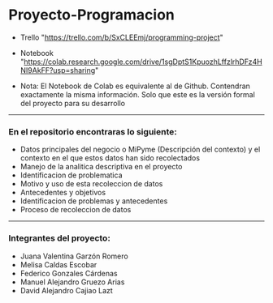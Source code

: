 # Proyecto-Programacion
* Trello "https://trello.com/b/SxCLEEmj/programming-project"
* Notebook "https://colab.research.google.com/drive/1sgDptS1KpuozhLffzlrhDFz4HNI9AkFF?usp=sharing"

* Nota: El Notebook de Colab es equivalente al de Github. Contendran exactamente la misma información. Solo que este es la versión formal del proyecto para su desarrollo
---
### En el repositorio encontraras lo siguiente:

* Datos principales del negocio o MiPyme (Descripción del contexto) y el contexto en el que estos datos han sido recolectados
* Manejo de la analitica descriptiva en el proyecto
* Identificacion de problematica
* Motivo y uso de esta recoleccion de datos
* Antecedentes y objetivos
* Identificacion de problemas y antecedentes
* Proceso de recoleccion de datos
---
### Integrantes del proyecto: 
* Juana Valentina Garzón Romero
* Melisa Caldas Escobar
* Federico Gonzales Cárdenas
* Manuel Alejandro Gruezo Arias
* David Alejandro Cajiao Lazt
